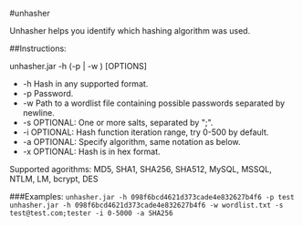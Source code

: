 #unhasher

Unhasher helps you identify which hashing algorithm was used.

##Instructions:

unhasher.jar -h <hash> (-p <password> | -w <wordlist>) [OPTIONS]

* -h    Hash in any supported format.
* -p    Password.
* -w    Path to a wordlist file containing possible passwords separated by newline.
* -s    OPTIONAL: One or more salts, separated by ";".
* -i    OPTIONAL: Hash function iteration range, try 0-500 by default.
* -a    OPTIONAL: Specify algorithm, same notation as below.
* -x    OPTIONAL: Hash is in hex format.

Supported agorithms: MD5, SHA1, SHA256, SHA512, MySQL, MSSQL, NTLM, LM, bcrypt, DES

###Examples:
`unhasher.jar -h 098f6bcd4621d373cade4e832627b4f6 -p test`
`unhasher.jar -h 098f6bcd4621d373cade4e832627b4f6 -w wordlist.txt -s test@test.com;tester -i 0-5000 -a SHA256`
